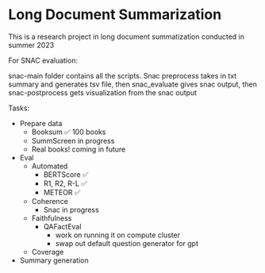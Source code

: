 # Long Document Summarization

This is a research project in long document summatization conducted in summer 2023

For SNAC evaluation:

snac-main folder contains all the scripts. Snac preprocess takes in txt summary and generates tsv file, then snac_evaluate gives snac output, then snac-postprocess gets visualization from the snac output

Tasks:
- Prepare data
  - Booksum ✅ 100 books
  - SummScreen in progress
  - Real books! coming in future
- Eval
  - Automated
    - BERTScore ✅
    - R1, R2, R-L ✅
    - METEOR ✅
  - Coherence
    - Snac in progress
  - Faithfulness
    - QAFactEval
      - work on running it on compute cluster
      - swap out default question generator for gpt
  - Coverage
- Summary generation